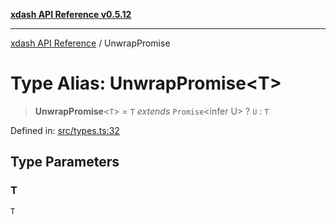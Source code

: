 [**xdash API Reference v0.5.12**](index.md)

***

[xdash API Reference](/xdash/api/index.md) / UnwrapPromise

# Type Alias: UnwrapPromise\<T\>

> **UnwrapPromise**\<`T`\> = `T` *extends* `Promise`\<infer U\> ? `U` : `T`

Defined in: [src/types.ts:32](https://github.com/shtse8/xdash/blob/ed88c6e7ad3be9e5e1e06776f9ca07ed27d97c13/src/types.ts#L32)

## Type Parameters

### T

`T`
